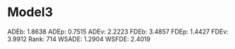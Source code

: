 # Model3

ADEb: 1.8638
ADEp: 0.7515
ADEv: 2.2223
FDEb: 3.4857
FDEp: 1.4427
FDEv: 3.9912
Rank: 714
WSADE: 1.2904
WSFDE: 2.4019